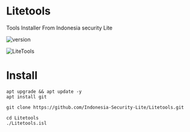 # Litetools
Tools Installer From Indonesia security Lite
 
<img alt="version" src ="https://img.shields.io/badge/Version-1.0-red.svg">
 
![LiteTools](http://i.imgur.com/pE1KkEj.jpg)
 

Install
====

```
apt upgrade && apt update -y
apt install git

git clone https://github.com/Indonesia-Security-Lite/Litetools.git

cd Litetools
./Litetools.isl
```
